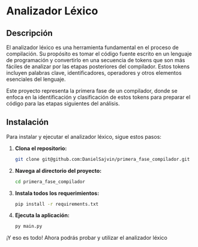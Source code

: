 # Analizador Léxico

## Descripción

El analizador léxico es una herramienta fundamental en el proceso de compilación. Su propósito es tomar el código fuente escrito en un lenguaje de programación y convertirlo en una secuencia de tokens que son más fáciles de analizar por las etapas posteriores del compilador. Estos tokens incluyen palabras clave, identificadores, operadores y otros elementos esenciales del lenguaje.

Este proyecto representa la primera fase de un compilador, donde se enfoca en la identificación y clasificación de estos tokens para preparar el código para las etapas siguientes del análisis.

## Instalación

Para instalar y ejecutar el analizador léxico, sigue estos pasos:

1. **Clona el repositorio:**
   ```bash
   git clone git@github.com:DanielSajvin/primera_fase_compilador.git
   ```

2. **Navega al directorio del proyecto:**
   ```bash
   cd primera_fase_compilador
   ```

3. **Instala todos los requerimientos:**
   ```bash
   pip install -r requirements.txt
   ```

4. **Ejecuta la aplicación:**
   ```bash
   py main.py
   ```

¡Y eso es todo! Ahora podrás probar y utilizar el analizador léxico
